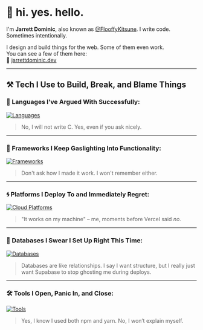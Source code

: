 # 🦊 hi. yes. hello.

I'm **Jarrett Dominic**, also known as [@FlooffyKitsune](https://github.com/FlooffyKitsune). I write code. Sometimes intentionally.

I design and build things for the web. Some of them even work.  
You can see a few of them here:  
🔗 [jarrettdominic.dev](https://www.jarrettdominic.dev/)

---

## ⚒️ Tech I Use to Build, Break, and Blame Things

### 🧠 Languages I've Argued With Successfully:

[![Languages](https://skillicons.dev/icons?i=py,js,ts,java,html,css,php,lua)](https://skillicons.dev)

> No, I will not write C. Yes, even if you ask nicely.

---

### 🔮 Frameworks I Keep Gaslighting Into Functionality:

[![Frameworks](https://skillicons.dev/icons?i=svelte,react,nextjs,nuxtjs)](https://skillicons.dev)

> Don't ask how I made it work. I won't remember either.

---

### 🌀 Platforms I Deploy To and Immediately Regret:

[![Cloud Platforms](https://skillicons.dev/icons?i=vercel,aws,firebase,netlify)](https://skillicons.dev)

> "It works on my machine" – me, moments before Vercel said *no*.

---

### 🧪 Databases I Swear I Set Up Right This Time:

[![Databases](https://skillicons.dev/icons?i=supabase,prisma,mongodb,postgres,mysql)](https://skillicons.dev)

> Databases are like relationships. I say I want structure, but I really just want Supabase to stop ghosting me during deploys.

---

### 🛠 Tools I Open, Panic In, and Close:

[![Tools](https://skillicons.dev/icons?i=vscode,visualstudio,blender,ps,ai,github,git,nodejs,yarn,npm)](https://skillicons.dev)

> Yes, I know I used both npm and yarn. No, I won’t explain myself.
